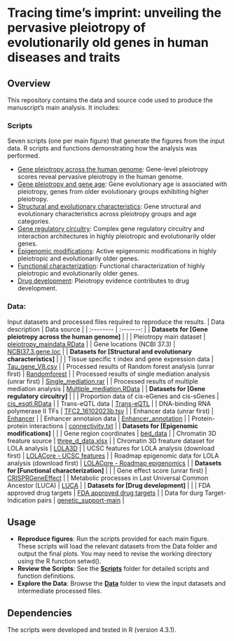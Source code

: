 
# Tracing time’s imprint: unveiling the pervasive pleiotropy of evolutionarily old genes in human diseases and traits

## Overview
This repository contains the data and source code used to produce the manuscript’s main analysis. It includes:
### Scripts
Seven scripts (one per main figure) that generate the figures from the input data. R scripts and functions demonstrating how the analysis was performed.
* [Gene pleiotropy across the human genome](https://github.com/HanLab-genetics-genomics/Gene_pleiotropy/blob/main/Scripts/Gene_pleiotropy_across_human_genome.R): Gene-level pleiotropy scores reveal pervasive pleiotropy in the human genome.  
* [Gene pleiotropy and gene age](https://github.com/HanLab-genetics-genomics/Gene_pleiotropy/blob/main/Scripts/Gene_pleiotropy_and_gene_age.R): Gene evolutionary age is associated with pleiotropy, genes from older evolutionary groups exhibiting higher pleiotropy.  
* [Structural and evolutionary characteristics](https://github.com/HanLab-genetics-genomics/Gene_pleiotropy/blob/main/Scripts/Structural_evolutionary_characteristics.R): Gene structural and evolutionary characteristics across pleiotropy groups and age categories. 
* [Gene regulatory circuitry](https://github.com/HanLab-genetics-genomics/Gene_pleiotropy/blob/main/Scripts/Gene_regulatory_circuitry.R): Complex gene regulatory circuitry and interaction architectures in highly pleiotropic and evolutionarily older genes.
* [Epigenomic modifications](https://github.com/HanLab-genetics-genomics/Gene_pleiotropy/blob/main/Scripts/Epigenomic_modifications.R): Active epigenomic modifications in highly pleiotropic and evolutionarily older genes.
* [Functional characterization](https://github.com/HanLab-genetics-genomics/Gene_pleiotropy/blob/main/Scripts/Functional_characterization.R): Functional characterization of highly pleiotropic and evolutionarily older genes.
* [Drug development](https://github.com/HanLab-genetics-genomics/Gene_pleiotropy/blob/main/Scripts/Drug_development.R): Pleiotropy evidence contributes to drug development.

### Data:
Input datasets and processed files required to reproduce the results.
| Data description | Data source |
| :-------- | :-------: |
| **Datasets for [Gene pleiotropy across the human genome]** |  | 
| Pleiotropy main dataset |  [pleiotropy_maindata.RData](https://github.com/HanLab-genetics-genomics/Gene_pleiotropy/blob/main/Data/pleiotropy_maindata.RData) |
| Gene locations (NCBI 37.3) |  [NCBI37.3.gene.loc](https://github.com/HanLab-genetics-genomics/Gene_pleiotropy/blob/main/Data/NCBI37.3.gene.loc) |
| **Datasets for [Structural and evolutionary characteristics]** |  | 
| Tissue specific τ index and gene expression data |  [Tau_gene_V8.csv](https://github.com/HanLab-genetics-genomics/Gene_pleiotropy/blob/main/Data/Tau_gene_V8.csv) |
| Processed results of Random forest analysis (unrar first) |  [Randomforest](https://github.com/HanLab-genetics-genomics/Gene_pleiotropy/blob/main/Data/forest_13var_seed123_250114.RData) |
| Processed results of single mediation analysis (unrar first) |  [Single_mediation.rar](https://github.com/HanLab-genetics-genomics/Gene_pleiotropy/blob/main/Data/mediation_list_pn.rar) |
| Processed results of multiple mediation analysis |  [Multiple_mediation.RData](https://github.com/HanLab-genetics-genomics/Gene_pleiotropy/blob/main/Data/lavaan_multiple_mediation_singlesig_pn.RData) |
| **Datasets for [Gene regulatory circuitry]** |  | 
| Proportion data of cis-eGenes and cis-sGenes |  [cis_esqtl.RData](https://github.com/HanLab-genetics-genomics/Gene_pleiotropy/blob/main/Data/cis_esqtl.RData) |
| Trans-eQTL data |  [Trans-eQTL](https://github.com/HanLab-genetics-genomics/Gene_pleiotropy/blob/main/Data/eqtlgen_transeqtl.txt) |
| DNA-binding RNA polymerase II TFs |  [TFC2_16102023b.tsv](https://github.com/HanLab-genetics-genomics/Gene_pleiotropy/blob/main/Data/TFC2_16102023b.tsv) |
| Enhancer data (unrar first) |  [Enhancer](https://github.com/HanLab-genetics-genomics/Gene_pleiotropy/blob/main/Data/genehancer_all.rar) |
| Enhancer annotaion data |  [Enhancer_annotation](https://github.com/HanLab-genetics-genomics/Gene_pleiotropy/blob/main/Data/genehancer_annotation.csv) |
| Protein-protein interactions |  [connectivity.txt](https://github.com/HanLab-genetics-genomics/Gene_pleiotropy/blob/main/Data/connectivity.txt) |
| **Datasets for [Epigenomic modifications]** |  |
| Gene region coordinates |  [bed_data](https://github.com/HanLab-genetics-genomics/Gene_pleiotropy/blob/main/Data/bed_data) |
| Chromatin 3D freature source |  [three_d_data.xlsx](https://github.com/HanLab-genetics-genomics/Gene_pleiotropy/blob/main/Data/three_d_data.xlsx) |
| Chromatin 3D freature dataset for LOLA analysis |  [LOLA3D](https://github.com/HanLab-genetics-genomics/Gene_pleiotropy/blob/main/Data/LOLA3D) |
| UCSC features for LOLA analysis (download first) |  [LOLACore - UCSC features](http://big.databio.org/regiondb/LOLACoreCaches_180412.tgz) |
| Roadmap epigenomic data for LOLA analysis (download first) |  [LOLACore - Roadmap epigenomics](http://big.databio.org/regiondb/LOLARoadmap_180423.tgz) |
| **Datasets for [Functional characterization]** |  | 
| Gene effect score (unrar first) |  [CRISPRGeneEffect](https://github.com/HanLab-genetics-genomics/Gene_pleiotropy/blob/main/Data/CRISPRGeneEffect) |
| Metabolic processes in Last Universal Common Ancestor (LUCA) |  [LUCA](https://github.com/HanLab-genetics-genomics/Gene_pleiotropy/blob/main/Data/41559_2024_2461_MOESM4_ESM.tsv) |
| **Datasets for [Drug development]** |  | 
| FDA approved drug targets |  [FDA approved drug targets](https://github.com/HanLab-genetics-genomics/Gene_pleiotropy/blob/main/Data/fda_2023.xlsx) |
| Data for durg Target-Indication pairs |  [genetic_support-main](https://github.com/HanLab-genetics-genomics/Gene_pleiotropy/blob/main/Data/genetic_support-main) |

## Usage
- **Reproduce figures**: Run the scripts provided for each main figure. These scripts will load the relevant datasets from the Data folder and output the final plots. You may need to revise the working directory using the R function setwd().
- **Review the Scripts**: See the [**Scripts**](https://github.com/HanLab-genetics-genomics/Gene_pleiotropy/blob/main/Scripts/) folder for detailed scripts and function definitions.
- **Explore the Data**: Browse the [**Data**](https://github.com/HanLab-genetics-genomics/Gene_pleiotropy/blob/main/Data/) folder to view the input datasets and intermediate processed files.

## Dependencies
The scripts were developed and tested in R (version 4.3.1).

